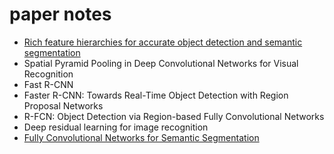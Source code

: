 # paper notes
- [Rich feature hierarchies for accurate object detection and semantic segmentation](https://github.com/quinwu/roadmap/blob/master/paper/R-CNN.md)
- Spatial Pyramid Pooling in Deep Convolutional Networks for Visual Recognition
- Fast R-CNN
- Faster R-CNN: Towards Real-Time Object Detection with Region Proposal Networks
- R-FCN: Object Detection via Region-based Fully Convolutional Networks
- Deep residual learning for image recognition
- [Fully Convolutional Networks for Semantic Segmentation](https://github.com/quinwu/roadmap/blob/master/paper/FCN.md)